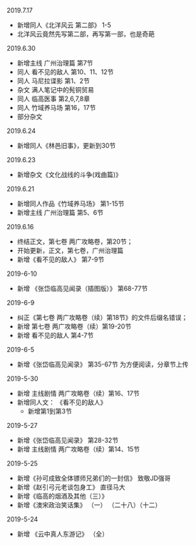 2019.7.17
- 新增同人《北洋风云 第二部》 1-5
- 北洋风云竟然先写第二部，再写第一部，也是奇葩

2019.6.30
- 新增主线 广州治理篇 第7节
- 同人 看不见的敌人 第10、11、12节
- 同人 马尼拉谍影 第1、2节
- 杂文 满人笔记中的髡铜贸易
- 同人 临高医事 第2,6,7,8章
- 同人 竹域养马场 第16，17节
- 部分杂文

2019.6.24 
- 新增同人《林邑旧事》，更新到30节

2019.6.23
- 新增杂文《文化战线的斗争(戏曲篇)》

2019.6.21
- 新增同人作品《竹域养马场》 第1-15节
- 新增主线 广州治理篇 第5、6节

2019.6.16 
- 终结正文，第七卷 两广攻略卷，第20节；
- 开始更新，正文，第七卷，广州治理篇
- 新增《看不见的敌人》 第7-9节

2019-6-10
- 新增 《张岱临高见闻录（插图版）》 第68-77节

2019-6-9 
- 纠正《第七卷 两广攻略卷（续）第18节》的文件后缀名错误；
- 新增 第七卷 两广攻略卷（续）第19-20节
- 新增 看不见的敌人 第4-7节

2019-6-5
- 新增《张岱临高见闻录》 第35-67节 为方便阅读，分章节上传

2019-5-30
- 新增 主线剧情 两广攻略卷（续）第16、17节
- 新增同人文： 《看不见的敌人》
  - 新增第1到第3节

2019-5-27 
- 新增《张岱临高见闻录》 第28-32节
- 新增 主线剧情 两广攻略卷（续）第14、15节

2019-5-25 
- 新增《孙可成致全体镖师兄弟们的一封信》 致敬JD强哥
- 新增《赵引弓元老谈包身工》 直径马大
- 新增《临高的烟酒及其他（三）》
- 新增《澳宋政治笑话集》 （一） （二十八）（十二）

2019-5-24 
- 新增 《云中真人东游记》 （全）



